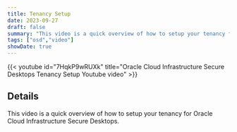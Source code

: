 ```yaml
---
title: Tenancy Setup
date: 2023-09-27
draft: false
summary: "This video is a quick overview of how to setup your tenancy for Oracle Cloud Infrastructure Secure Desktops"
tags: ["osd","video"]
showDate: true
---
```


{{< youtube id="7HqkP9wRUXk" title="Oracle Cloud Infrastructure Secure Desktops Tenancy Setup Youtube video" >}}

## Details

This video is a quick overview of how to setup your tenancy for Oracle Cloud Infrastructure Secure Desktops.
